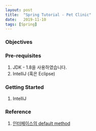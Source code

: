 ```yaml
---
layout: post
title:  "Spring Tutorial - Pet Clinic"
date:   2019-11-10
tags: [Spring]
---
```


### Objectives


### Pre-requisites

1. JDK - 1.8을 사용하였습니다.
2. IntelliJ (혹은 Eclipse)

### Getting Started

1. IntelliJ

### Reference

1. [인터페이스의 default method][1]

[1]:https://programmers.co.kr/learn/courses/5/lessons/241
